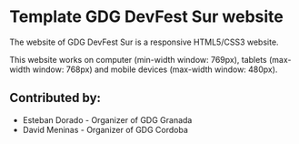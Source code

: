 Template GDG DevFest Sur website
================================

The website of GDG DevFest Sur is a responsive HTML5/CSS3 website.

This website works on computer (min-width window: 769px), tablets (max-width window: 768px) and mobile devices (max-width window: 480px).




Contributed by:
---------------

* Esteban Dorado - Organizer of GDG Granada
* David Meninas - Organizer of GDG Cordoba



